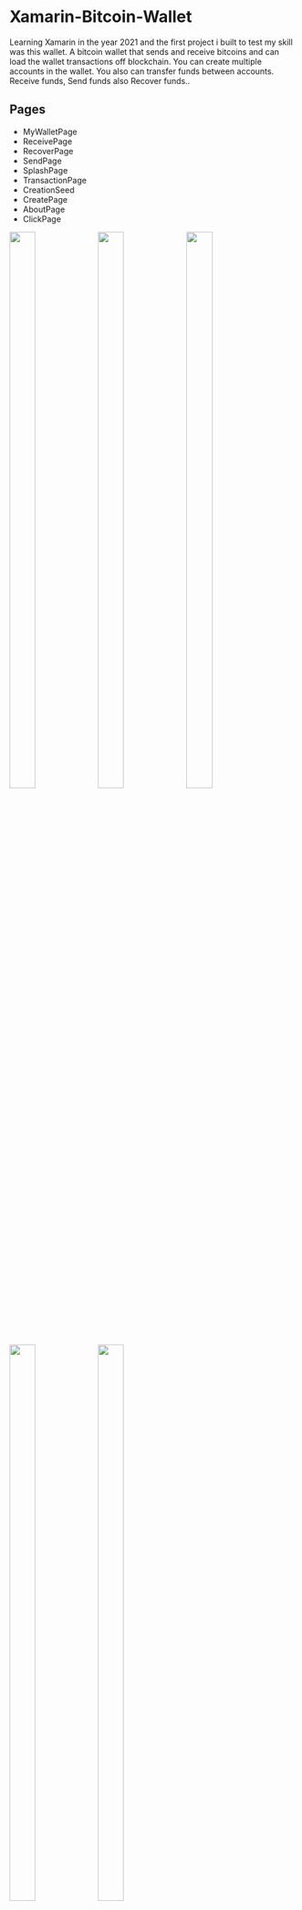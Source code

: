 # Xamarin-Bitcoin-Wallet
Learning Xamarin in the year 2021 and the first project i built to test my skill was this wallet. A bitcoin wallet that sends and receive bitcoins and can load the wallet transactions off blockchain. You can create multiple accounts  in the wallet. You also can transfer funds between accounts. Receive funds, Send funds also Recover funds..

## Pages
* MyWalletPage
* ReceivePage
* RecoverPage
* SendPage
* SplashPage
* TransactionPage
* CreationSeed
* CreatePage
* AboutPage
* ClickPage
  
<img src="https://github.com/Humble2020/Xamarin-Bitcoin-Wallet/assets/118256659/ec7fc202-e717-4256-b5fa-891bb7ee6418" width="30%" height="50%">
<img src="https://github.com/Humble2020/Xamarin-Bitcoin-Wallet/assets/118256659/a2f39a28-546a-4d86-8198-fa8d8f3cb825" width="30%" height="50%">
<img src="https://github.com/Humble2020/Xamarin-Bitcoin-Wallet/assets/118256659/be74413b-fb6d-4c1d-9685-fa7a7ad096cd" width="30%" height="50%">
<img src="https://github.com/Humble2020/Xamarin-Bitcoin-Wallet/assets/118256659/10d0d0bd-6b9a-4441-b0ea-4925f24c2734" width="30%" height="50%">
<img src="https://github.com/Humble2020/Xamarin-Bitcoin-Wallet/assets/118256659/3f8a57a7-6d2b-4ac9-a200-76f34fd312ce" width="30%" height="50%">

## Models

  ```C#
WalletData.cs
walletFIleSerializer.cs
walletInfo.cs
walletManagement.cs
walletViewModel.cs

```
